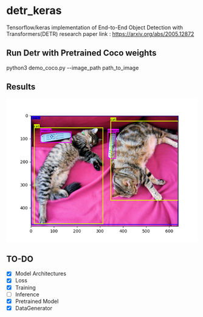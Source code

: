 # detr_keras
Tensorflow/keras implementation of End-to-End Object Detection with Transformers(DETR) research paper
link : https://arxiv.org/abs/2005.12872

## Run Detr with Pretrained Coco weights
python3 demo_coco.py --image_path path_to_image

## Results
![alt text](https://github.com/pranavjadhav001/detr_keras/blob/master/images/sample_result.png)<br />

## TO-DO
- [x] Model Architectures
- [x] Loss
- [x] Training
- [ ] Inference
- [x] Pretrained Model
- [x] DataGenerator  
